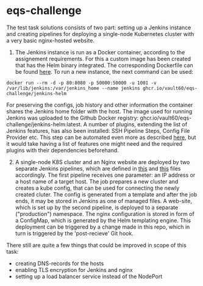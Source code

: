 # eqs-challenge

The test task solutions consists of two part: setting up a Jenkins instance and creating pipelines for deploying a single-node Kubernetes cluster with a very basic nginx-hosted website.

1. The Jenkins instance is run as a Docker container, according to the assignement requirements. For this a custom image has been created that has the Helm binary integrated. The corresponding Dockerfile can be found [here](Dockerfile). To run a new instance, the next command can be used:
```
docker run --rm -d -p 80:8080 -p 50000:50000 -u 1001 -v /var/lib/jenkins:/var/jenkins_home --name jenkins ghcr.io/vault60/eqs-challenge/jenkins-helm
```

For preserving the configs, job history and other information the container shares the Jenkins home folder with the host. The image used for running Jenkins was uploaded to the Github Docker registry: ghcr.io/vault60/eqs-challenge/jenkins-helm:latest. A number of plugins, extending the list of Jenkins features, has also been installed: SSH Pipeline Steps, Config File Provider etc. This step can be automated even more as described [here](https://github.com/jenkinsci/docker#usage-1), but it would take having a list of features one might need and the required plugins with their dependencies beforehand.


2. A single-node K8S cluster and an Nginx website are deployed by two separate Jenkins pipelines, which are defined in [this](Jenkinsfile) and [this](Jenkinsfile) files accordingly. The first pipeline receives one parameter: an IP address or a host name of a target host. The job prepares a new cluster and creates a kube config, that can be used for connecting the newly created cluter. The config is generated from a template and after the job ends, it may be stored in Jenkins as one of managed files. A web-site, which is set up by the second pipeline, is deployed to a separate ("production") namespace. The nginx configuration is stored in form of a ConfigMap, which is generated by the Helm templating engine. This deployment can be triggered by a change made in this repo, which in turn is triggered by the 'post-recieve' Git hook.

There still are quite a few things that could be improved in scope of this task:
* creating DNS-records for the hosts
* enabling TLS encryption for Jenkins and nginx
* setting up a load balancer service instead of the NodePort
